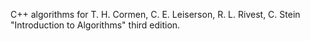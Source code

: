 C++ algorithms for T. H. Cormen, C. E. Leiserson, R. L. Rivest, C. Stein
"Introduction to Algorithms" third edition.
